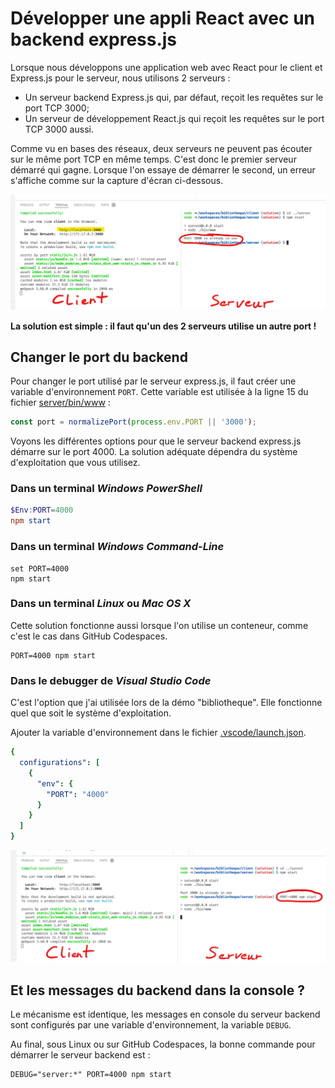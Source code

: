 # Développer une appli React avec un backend express.js

Lorsque nous développons une application web avec React pour le client et Express.js pour le serveur, nous utilisons 2 serveurs :

* Un serveur backend Express.js qui, par défaut, reçoit les requêtes sur le port TCP 3000;
* Un serveur de développement React.js qui reçoit les requêtes sur le port TCP 3000 aussi.

Comme vu en bases des réseaux, deux serveurs ne peuvent pas écouter sur le même port TCP en même temps.
C'est donc le premier serveur démarré qui gagne.
Lorsque l'on essaye de démarrer le second, un erreur s'affiche comme sur la capture d'écran ci-dessous.

![Même port](react-client-serveur-same-port.png)

**La solution est simple : il faut qu'un des 2 serveurs utilise un autre port !**

## Changer le port du backend

Pour changer le port utilisé par le serveur express.js, il faut créer une variable d'environnement `PORT`.
Cette variable est utilisée à la ligne 15 du fichier [server/bin/www](https://github.com/EAFC-Uccle-PROJWEB2-S1-2122/bibliotheque-froland/blob/main/server/bin/www) :

```JavaScript
const port = normalizePort(process.env.PORT || '3000');
```

Voyons les différentes options pour que le serveur backend express.js démarre sur le port 4000.
La solution adéquate dépendra du système d'exploitation que vous utilisez.

### Dans un terminal *Windows PowerShell*

```PowerShell
$Env:PORT=4000
npm start
```

### Dans un terminal *Windows Command-Line*

```
set PORT=4000
npm start
```

### Dans un terminal *Linux* ou *Mac OS X*

Cette solution fonctionne aussi lorsque l'on utilise un conteneur, comme c'est le cas dans GitHub Codespaces.

```Shell
PORT=4000 npm start
```

### Dans le debugger de *Visual Studio Code*

C'est l'option que j'ai utilisée lors de la démo "bibliotheque".
Elle fonctionne quel que soit le système d'exploitation.

Ajouter la variable d'environnement dans le fichier [.vscode/launch.json](https://github.com/EAFC-Uccle-PROJWEB2-S1-2122/bibliotheque-froland/blob/main/.vscode/launch.json).

```YAML
{
  configurations": [
    {
      "env": {
        "PORT": "4000"
      }
    }
  ]
}
```

![Ports différents](react-client-server-different-ports.png)

## Et les messages du backend dans la console ?

Le mécanisme est identique, les messages en console du serveur backend sont configurés par une variable d'environnement, la variable `DEBUG`.

Au final, sous Linux ou sur GitHub Codespaces, la bonne commande pour démarrer le serveur backend est :

```Shell
DEBUG="server:*" PORT=4000 npm start
```
